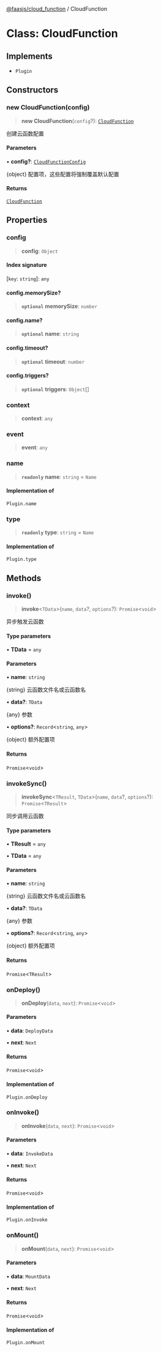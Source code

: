[@faasjs/cloud_function](../README.md) / CloudFunction

# Class: CloudFunction

## Implements

- `Plugin`

## Constructors

### new CloudFunction(config)

> **new CloudFunction**(`config`?): [`CloudFunction`](CloudFunction.md)

创建云函数配置

#### Parameters

• **config?**: [`CloudFunctionConfig`](../type-aliases/CloudFunctionConfig.md)

\{object\} 配置项，这些配置将强制覆盖默认配置

#### Returns

[`CloudFunction`](CloudFunction.md)

## Properties

### config

> **config**: `Object`

#### Index signature

 \[`key`: `string`\]: `any`

#### config.memorySize?

> **`optional`** **memorySize**: `number`

#### config.name?

> **`optional`** **name**: `string`

#### config.timeout?

> **`optional`** **timeout**: `number`

#### config.triggers?

> **`optional`** **triggers**: `Object`[]

### context

> **context**: `any`

### event

> **event**: `any`

### name

> **`readonly`** **name**: `string` = `Name`

#### Implementation of

`Plugin.name`

### type

> **`readonly`** **type**: `string` = `Name`

#### Implementation of

`Plugin.type`

## Methods

### invoke()

> **invoke**\<`TData`\>(`name`, `data`?, `options`?): `Promise`\<`void`\>

异步触发云函数

#### Type parameters

• **TData** = `any`

#### Parameters

• **name**: `string`

\{string\} 云函数文件名或云函数名

• **data?**: `TData`

\{any\} 参数

• **options?**: `Record`\<`string`, `any`\>

\{object\} 额外配置项

#### Returns

`Promise`\<`void`\>

### invokeSync()

> **invokeSync**\<`TResult`, `TData`\>(`name`, `data`?, `options`?): `Promise`\<`TResult`\>

同步调用云函数

#### Type parameters

• **TResult** = `any`

• **TData** = `any`

#### Parameters

• **name**: `string`

\{string\} 云函数文件名或云函数名

• **data?**: `TData`

\{any\} 参数

• **options?**: `Record`\<`string`, `any`\>

\{object\} 额外配置项

#### Returns

`Promise`\<`TResult`\>

### onDeploy()

> **onDeploy**(`data`, `next`): `Promise`\<`void`\>

#### Parameters

• **data**: `DeployData`

• **next**: `Next`

#### Returns

`Promise`\<`void`\>

#### Implementation of

`Plugin.onDeploy`

### onInvoke()

> **onInvoke**(`data`, `next`): `Promise`\<`void`\>

#### Parameters

• **data**: `InvokeData`

• **next**: `Next`

#### Returns

`Promise`\<`void`\>

#### Implementation of

`Plugin.onInvoke`

### onMount()

> **onMount**(`data`, `next`): `Promise`\<`void`\>

#### Parameters

• **data**: `MountData`

• **next**: `Next`

#### Returns

`Promise`\<`void`\>

#### Implementation of

`Plugin.onMount`
